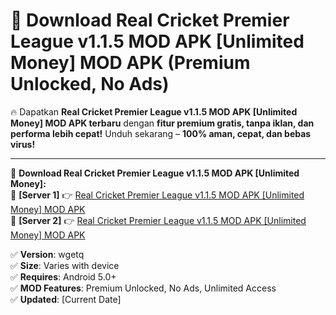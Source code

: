 # 🚀 Download Real Cricket Premier League v1.1.5 MOD APK [Unlimited Money] MOD APK (Premium Unlocked, No Ads)  

🔥 Dapatkan **Real Cricket Premier League v1.1.5 MOD APK [Unlimited Money] MOD APK terbaru** dengan **fitur premium gratis, tanpa iklan, dan performa lebih cepat!** Unduh sekarang – **100% aman, cepat, dan bebas virus!**  

---


🔽 **Download Real Cricket Premier League v1.1.5 MOD APK [Unlimited Money]:**  
🔹 **[Server 1]** 👉 [Real Cricket Premier League v1.1.5 MOD APK [Unlimited Money] MOD APK](https://apkcomod.com?title=Real_Cricket_Premier_League_v1.1.5_MOD_APK_[Unlimited_Money])  
🔹 **[Server 2]** 👉 [Real Cricket Premier League v1.1.5 MOD APK [Unlimited Money] MOD APK](https://apkcomod.com?title=Real_Cricket_Premier_League_v1.1.5_MOD_APK_[Unlimited_Money])  


✅ **Version**: wgetq  
✅ **Size**: Varies with device  
✅ **Requires**: Android 5.0+  
✅ **MOD Features**: Premium Unlocked, No Ads, Unlimited Access  
✅ **Updated**: [Current Date]  